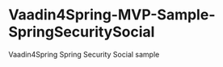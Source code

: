 Vaadin4Spring-MVP-Sample-SpringSecuritySocial
=============================================

Vaadin4Spring Spring Security Social sample
